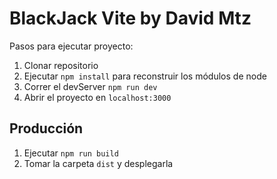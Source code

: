 # BlackJack Vite by David Mtz

Pasos para ejecutar proyecto:

1. Clonar repositorio
2. Ejecutar ```npm install``` para reconstruir los módulos de node
3. Correr el devServer ```npm run dev```
4. Abrir el proyecto en ```localhost:3000```

## Producción

1. Ejecutar ```npm run build```
2. Tomar la carpeta ```dist``` y desplegarla